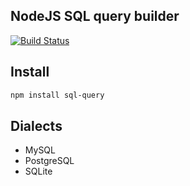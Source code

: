 ## NodeJS SQL query builder

[![Build Status](https://secure.travis-ci.org/dresende/node-sql-query.png)](http://travis-ci.org/dresende/node-sql-query)

## Install

```sh
npm install sql-query
```

## Dialects

- MySQL
- PostgreSQL
- SQLite
